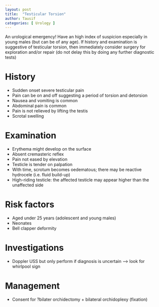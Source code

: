 ```yaml
---
layout: post
title:  "Testicular Torsion"
author: Tausif
categories: [ Urology ]
---
```




An urological emergency! Have an high index of suspicion especially in young males (but can be of any age). If history and examination is suggestive of testicular torsion, then immediately consider surgery for exploration and/or repair (do not delay this by doing any further diagnostic tests)

# History

- Sudden onset severe testicular pain
- Pain can be on and off suggesting a period of torsion and detorsion
- Nausea and vomiting is common
- Abdominal pain is common
- Pain is not relieved by lifting the testis
- Scrotal swelling

# Examination

- Erythema might develop on the surface
- Absent cremasteric reflex
- Pain not eased by elevation
- Testicle is tender on palpation
- With time, scrotum becomes oedematous; there may be reactive hydrocele (i.e. fluid build-up)
- High-riding testicle: the affected testicle may appear higher than the unaffected side

# Risk factors

- Aged under 25 years (adolescent and young males)
- Neonates
- Bell clapper deformity

# Investigations

- Doppler USS but only perform if diagnosis is uncertain —> look for whirlpool sign

# Management

- Consent for ?bilater orchidectomy + bilateral orchidoplexy (fixation)